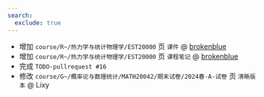 ```yaml
---
search:
  exclude: true
---
```


- 增加 `course/R~/热力学与统计物理学/EST20000` 页 `课件` @ [brokenblue](../../../../contributor/brokenblue.md)
- 增加 `course/R~/热力学与统计物理学/EST20000` 页 `课程笔记` @ [brokenblue](../../../../contributor/brokenblue.md)
- 完成 `TODO-pullrequest #16`
- 修改 `course/G~/概率论与数理统计/MATH20042/期末试卷/2024春-A-试卷` 页 `清晰版本` @ Lixy